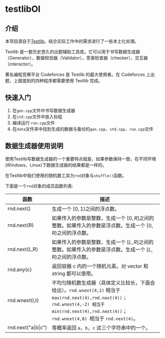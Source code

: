 # testlibOI

## 介绍

本项目源自于[Testlib](https://github.com/MikeMirzayanov/testlib)。结合实际工作中的需求进行了一些本土化处理。

Testlib 是一套历史悠久的出题辅助工具库。它可以用于书写数据生成器（Generator），数据校验器（Validator），答案检查器（checker），交互器（interactor）。

著名编程竞赛平台 Codeforces 是 Testlib 的最大使用者。在 Codeforces 上出题，上面提到的四种程序都需要使用 Testlib 完成。

## 快速入门

1. 在`gen.cpp`文件中书写数据生成器
2. 在`std.cpp`文件中放入标程
3. 编译运行 `run.cpp`文件
4. 在`data`文件夹中找到生成的数据与备份的`gen.cpp`、`std.cpp`、`run.cpp`文件

## 数据生成器使用说明

使用Testlib写数据生成器的一个重要特点就是，如果参数保持一致，在不同环境(Windows、Linux)下数据生成器的结果都是一样的。

在Testlib中我们使用的随机数工具为`rnd`对象与`shuffle()`函数。

下面是一个`rnd`对象的成员函数列表:

| 函数                | 描述                                                         |
| ------------------- | ------------------------------------------------------------ |
| rnd.next()          | 生成一个 $[0,1)$之间的浮点数。                               |
| rnd.next(R)         | 如果传入的参数是整数，生成一个 $[0,R]$之间的整数。如果传入的参数是浮点数。生成一个 $[0,R)$之间的浮点数。 |
| rnd.next(L,R)       | 如果传入的参数是整数，生成一个 $[L,R]$之间的整数。如果传入的参数是浮点数。生成一个 $[L,R)$之间的浮点数。 |
| rnd.any(c)          | 返回容器 c 内的一个随机元素。对 vector 和 string 都可以使用。 |
| rnd.wnext(i,t)      | 不均匀随机数生成器（具体定义比较长，下面会给出）。`rnd.wnext(4,2)` 相当于 `max(rnd.next(4),rnd.next(4))`；`rnd.wnext(4,-2) 相当于 min(rnd.next(4),rnd.next(4))`；`rnd.wnext(4,0) `相当于 `rnd.next(4)`。 |
| rnd.next("a\|b\|c") | 等概率返回 `a`，`b`，`c` 这三个字符串中的一个。              |

